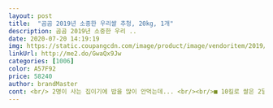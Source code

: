 ```yaml
---
layout: post 
title:  "곰곰 2019년 소중한 우리쌀 추청, 20kg, 1개" 
description: 곰곰 2019년 소중한 우리 ..
date: 2020-07-20 14:19:19 
img: https://static.coupangcdn.com/image/product/image/vendoritem/2019/02/28/4388847353/93959db7-86bf-46d2-bfa9-714c3ba2b698.jpg 
linkUrl: http://me2.do/GwaQx9Jw 
categories: [1006] 
color: A57F92 
price: 58240 
author: brandMaster 
cont: <br/> 2명이 사는 집이기에 밥을 많이 안먹는데... <br/><br/>■ 10킬로 쌀은 2달정도 먹는것 같아요<br/>■ 밥맛 좋아요<br/>■ 쌀 씻을때 생각보다 진한 쌀뜬물이 나오는데<br/>■ 재구매입니다.<br/><br/>■ 제가 원래 밥할때 찹쌀 조금 넣는데 추정미로 바꾸고 난 뒤로는<br/>가격대비 밥맛이 좋습니다.<br/><br/>가격도 비싸기도 하구 다른 잡곡이랑 섞어먹을땐 좀 아깝기도 하더라구요.<br/><br/>감안해서 읽어주세요<br/>구글 검색을 해보았스니다.<br/><br/>그나마 추정쌀은 소화가 잘되는 편인것 같아요^^<br/>그래서 요번엔 좀 저렴한? 추청을 주문해봤어요.<br/><br/>근데 한번 휘저어 보면 살짝 윤기가 없어보여요.<br/><br/>다른거랑 섞으면 쌀 특유의 맛이나 식감이 달하게 느껴지네요 <br/>다음에는 또 어떤 품종을 먹어볼까 기대되네요.<br/><br/> 
---
```

 